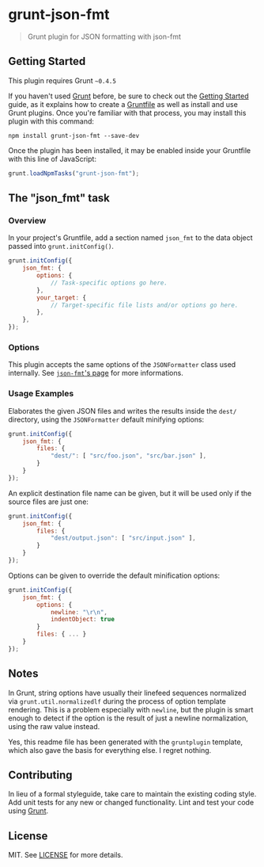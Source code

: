 # grunt-json-fmt

> Grunt plugin for JSON formatting with json-fmt

## Getting Started
This plugin requires Grunt `~0.4.5`

If you haven't used [Grunt](http://gruntjs.com/) before, be sure to check out the [Getting Started](http://gruntjs.com/getting-started) guide, as it explains how to create a [Gruntfile](http://gruntjs.com/sample-gruntfile) as well as install and use Grunt plugins. Once you're familiar with that process, you may install this plugin with this command:

```shell
npm install grunt-json-fmt --save-dev
```

Once the plugin has been installed, it may be enabled inside your Gruntfile with this line of JavaScript:

```js
grunt.loadNpmTasks("grunt-json-fmt");
```

## The "json_fmt" task

### Overview
In your project's Gruntfile, add a section named `json_fmt` to the data object passed into `grunt.initConfig()`.

```js
grunt.initConfig({
    json_fmt: {
        options: {
            // Task-specific options go here.
        },
        your_target: {
            // Target-specific file lists and/or options go here.
        },
    },
});
```

### Options

This plugin accepts the same options of the `JSONFormatter` class used internally. See [`json-fmt`'s page](https://github.com/MaxArt2501/json-fmt) for more informations.

### Usage Examples

Elaborates the given JSON files and writes the results inside the `dest/` directory, using the `JSONFormatter` default minifying options:

```js
grunt.initConfig({
    json_fmt: {
        files: {
            "dest/": [ "src/foo.json", "src/bar.json" ],
        }
    }
});
```

An explicit destination file name can be given, but it will be used only if the source files are just one:

```js
grunt.initConfig({
    json_fmt: {
        files: {
            "dest/output.json": [ "src/input.json" ],
        }
    }
});
```

Options can be given to override the default minification options:

```js
grunt.initConfig({
    json_fmt: {
        options: {
            newline: "\r\n",
            indentObject: true
        }
        files: { ... }
    }
});
```

## Notes

In Grunt, string options have usually their linefeed sequences normalized via `grunt.util.normalizedlf` during the process of option template rendering. This is a problem especially with `newline`, but the plugin is smart enough to detect if the option is the result of just a newline normalization, using the raw value instead.

Yes, this readme file has been generated with the `gruntplugin` template, which also gave the basis for everything else. I regret nothing.

## Contributing
In lieu of a formal styleguide, take care to maintain the existing coding style. Add unit tests for any new or changed functionality. Lint and test your code using [Grunt](http://gruntjs.com/).

## License

MIT. See [LICENSE](LICENSE) for more details.